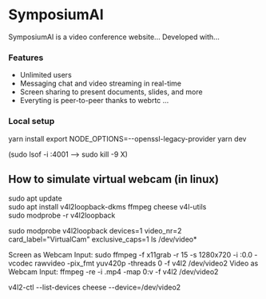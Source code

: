 # SymposiumAI
SymposiumAI is a video conference website... Developed with...

### Features
- Unlimited users
- Messaging chat and video streaming in real-time
- Screen sharing to present documents, slides, and more
- Everyting is peer-to-peer thanks to webrtc
...


### Local setup

yarn install
export NODE_OPTIONS=--openssl-legacy-provider
yarn dev

(sudo lsof -i :4001 --> sudo kill -9 X)

## How to simulate virtual webcam (in linux)
sudo apt update  
sudo apt install v4l2loopback-dkms ffmpeg cheese v4l-utils  
sudo modprobe -r v4l2loopback 

sudo modprobe v4l2loopback devices=1 video_nr=2 card_label="VirtualCam" exclusive_caps=1 
ls /dev/video* 

Screen as Webcam Input: sudo ffmpeg -f x11grab -r 15 -s 1280x720 -i :0.0 -vcodec rawvideo -pix_fmt yuv420p -threads 0 -f v4l2 /dev/video2 
Video as Webcam Input: ffmpeg -re -i <some-video>.mp4 -map 0:v -f v4l2 /dev/video2 

v4l2-ctl --list-devices 
cheese --device=/dev/video2 

